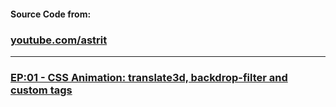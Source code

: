 #### Source Code from:

### [youtube.com/astrit](https://www.youtube.com/astrit)

---

### [EP:01 - CSS Animation: translate3d, backdrop-filter and custom tags](https://github.com/astrit/youtube/tree/master/ep01)
